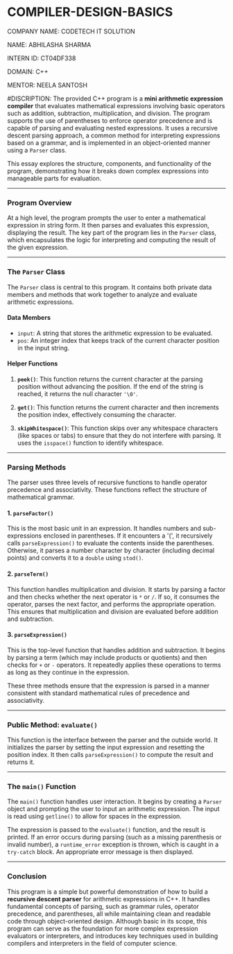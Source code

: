 # COMPILER-DESIGN-BASICS
COMPANY NAME: CODETECH IT SOLUTION

NAME: ABHILASHA SHARMA

INTERN ID: CT04DF338

DOMAIN: C++

MENTOR: NEELA SANTOSH

#DISCRIPTION:
The provided C++ program is a **mini arithmetic expression compiler** that evaluates mathematical expressions involving basic operators such as addition, subtraction, multiplication, and division. The program supports the use of parentheses to enforce operator precedence and is capable of parsing and evaluating nested expressions. It uses a recursive descent parsing approach, a common method for interpreting expressions based on a grammar, and is implemented in an object-oriented manner using a `Parser` class.

This essay explores the structure, components, and functionality of the program, demonstrating how it breaks down complex expressions into manageable parts for evaluation.

---

### **Program Overview**

At a high level, the program prompts the user to enter a mathematical expression in string form. It then parses and evaluates this expression, displaying the result. The key part of the program lies in the `Parser` class, which encapsulates the logic for interpreting and computing the result of the given expression.

---

### **The `Parser` Class**

The `Parser` class is central to this program. It contains both private data members and methods that work together to analyze and evaluate arithmetic expressions.

#### **Data Members**

* `input`: A string that stores the arithmetic expression to be evaluated.
* `pos`: An integer index that keeps track of the current character position in the input string.

#### **Helper Functions**

1. **`peek()`**: This function returns the current character at the parsing position without advancing the position. If the end of the string is reached, it returns the null character `'\0'`.

2. **`get()`**: This function returns the current character and then increments the position index, effectively consuming the character.

3. **`skipWhitespace()`**: This function skips over any whitespace characters (like spaces or tabs) to ensure that they do not interfere with parsing. It uses the `isspace()` function to identify whitespace.

---

### **Parsing Methods**

The parser uses three levels of recursive functions to handle operator precedence and associativity. These functions reflect the structure of mathematical grammar.

#### 1. **`parseFactor()`**

This is the most basic unit in an expression. It handles numbers and sub-expressions enclosed in parentheses. If it encounters a '(', it recursively calls `parseExpression()` to evaluate the contents inside the parentheses. Otherwise, it parses a number character by character (including decimal points) and converts it to a `double` using `stod()`.

#### 2. **`parseTerm()`**

This function handles multiplication and division. It starts by parsing a factor and then checks whether the next operator is `*` or `/`. If so, it consumes the operator, parses the next factor, and performs the appropriate operation. This ensures that multiplication and division are evaluated before addition and subtraction.

#### 3. **`parseExpression()`**

This is the top-level function that handles addition and subtraction. It begins by parsing a term (which may include products or quotients) and then checks for `+` or `-` operators. It repeatedly applies these operations to terms as long as they continue in the expression.

These three methods ensure that the expression is parsed in a manner consistent with standard mathematical rules of precedence and associativity.

---

### **Public Method: `evaluate()`**

This function is the interface between the parser and the outside world. It initializes the parser by setting the input expression and resetting the position index. It then calls `parseExpression()` to compute the result and returns it.

---

### **The `main()` Function**

The `main()` function handles user interaction. It begins by creating a `Parser` object and prompting the user to input an arithmetic expression. The input is read using `getline()` to allow for spaces in the expression.

The expression is passed to the `evaluate()` function, and the result is printed. If an error occurs during parsing (such as a missing parenthesis or invalid number), a `runtime_error` exception is thrown, which is caught in a `try-catch` block. An appropriate error message is then displayed.

---

### **Conclusion**

This program is a simple but powerful demonstration of how to build a **recursive descent parser** for arithmetic expressions in C++. It handles fundamental concepts of parsing, such as grammar rules, operator precedence, and parentheses, all while maintaining clean and readable code through object-oriented design. Although basic in its scope, this program can serve as the foundation for more complex expression evaluators or interpreters, and introduces key techniques used in building compilers and interpreters in the field of computer science.
